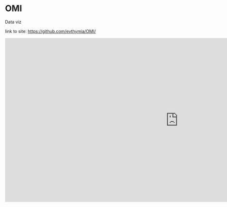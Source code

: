 # OMI
Data viz

link to site: https://github.com/evthymia/OMI/
<iframe title="OMI_test" width="1140" height="541.25" src="https://app.powerbi.com/reportEmbed?reportId=7dd528f1-a48f-4fda-8d1d-e69a6d6ddb9e&autoAuth=true&ctid=f215679c-d6db-4abf-96ce-395ff7c296b0" frameborder="0" allowFullScreen="true"></iframe>
